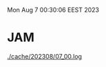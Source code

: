 Mon Aug  7 00:30:06 EEST 2023
# JAM
<a href='./cache/202308/07_00.log'>./cache/202308/07_00.log</a>
